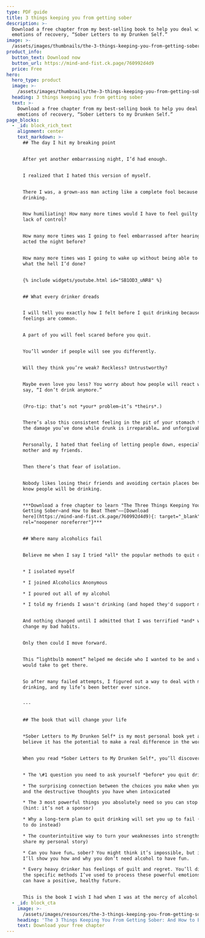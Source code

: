 ```yaml
---
type: PDF guide
title: 3 things keeping you from getting sober
description: >-
  Download a free chapter from my best-selling book to help you deal with the
  emotions of recovery, “Sober Letters to my Drunken Self.”
image: >-
  /assets/images/thumbnails/the-3-things-keeping-you-from-getting-sober-cover.jpg
product_info:
  button_text: Download now
  button_url: https://mind-and-fist.ck.page/760992d4d9
  price: Free
hero:
  hero_type: product
  image: >-
    /assets/images/thumbnails/the-3-things-keeping-you-from-getting-sober-cover.jpg
  heading: 3 things keeping you from getting sober
  text: >-
    Download a free chapter from my best-selling book to help you deal with the
    emotions of recovery, “Sober Letters to my Drunken Self.”
page_blocks:
  - _id: block_rich_text
    alignment: center
    text_markdown: >-
      ## The day I hit my breaking point


      After yet another embarrassing night, I’d had enough.


      I realized that I hated this version of myself.


      There I was, a grown-ass man acting like a complete fool because of my
      drinking.


      How humiliating! How many more times would I have to feel guilty about my
      lack of control?


      How many more times was I going to feel embarrassed after hearing how I
      acted the night before?


      How many more times was I going to wake up without being able to remember
      what the hell I’d done?


      {% include widgets/youtube.html id="SB1OD3_uNR8" %}


      ## What every drinker dreads


      I will tell you exactly how I felt before I quit drinking because these
      feelings are common.


      A part of you will feel scared before you quit.


      You’ll wonder if people will see you differently.


      Will they think you’re weak? Reckless? Untrustworthy?


      Maybe even love you less? You worry about how people will react when you
      say, “I don’t drink anymore.”


      (Pro-tip: that’s not *your* problem—it’s *theirs*.)


      There’s also this consistent feeling in the pit of your stomach that all
      the damage you’ve done while drunk is irreparable… and unforgivable.


      Personally, I hated that feeling of letting people down, especially my
      mother and my friends.


      Then there’s that fear of isolation.


      Nobody likes losing their friends and avoiding certain places because you
      know people will be drinking.


      ***Download a free chapter to learn "The Three Things Keeping You From
      Getting Sober—and How to Beat Them"——[Download
      here](https://mind-and-fist.ck.page/760992d4d9){: target="_blank"
      rel="noopener noreferrer"}***


      ## Where many alcoholics fail


      Believe me when I say I tried *all* the popular methods to quit drinking:


      * I isolated myself

      * I joined Alcoholics Anonymous

      * I poured out all of my alcohol

      * I told my friends I wasn't drinking (and hoped they'd support me)


      And nothing changed until I admitted that I was terrified *and* willing to
      change my bad habits.


      Only then could I move forward.


      This “lightbulb moment” helped me decide who I wanted to be and what it
      would take to get there.


      So after many failed attempts, I figured out a way to deal with my
      drinking, and my life’s been better ever since.


      ---


      ## The book that will change your life


      *Sober Letters to My Drunken Self* is my most personal book yet and I
      believe it has the potential to make a real difference in the world.


      When you read *Sober Letters to My Drunken Self*, you’ll discover:


      * The \#1 question you need to ask yourself *before* you quit drinking

      * The surprising connection between the choices you make when you’re sober
      and the destructive thoughts you have when intoxicated

      * The 3 most powerful things you absolutely need so you can stop drinking
      (hint: it’s not a sponsor)

      * Why a long-term plan to quit drinking will set you up to fail (and what
      to do instead)

      * The counterintuitive way to turn your weaknesses into strengths (I’ll
      share my personal story)

      * Can you have fun… sober? You might think it’s impossible, but it’s not!
      I’ll show you how and why you don’t need alcohol to have fun.

      * Every heavy drinker has feelings of guilt and regret. You’ll discover
      the specific methods I’ve used to process these powerful emotions so you
      can have a positive, healthy future.


      This is the book I wish I had when I was at the mercy of alcohol.&nbsp;
  - _id: block_cta
    image: >-
      /assets/images/resources/the-3-things-keeping-you-from-getting-sober-3d-1.png
    heading: 'The 3 Things Keeping You From Getting Sober: And How to Beat Them'
    text: Download your free chapter
---
```

